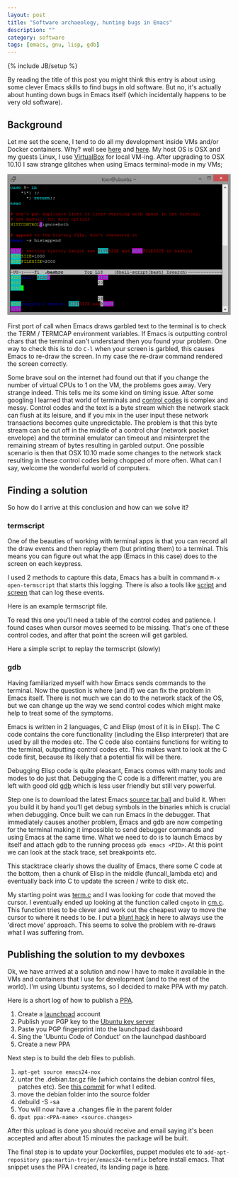 ```yaml
---
layout: post
title: "Software archaeology, hunting bugs in Emacs"
description: ""
category: software
tags: [emacs, gnu, lisp, gdb]
---
```

{% include JB/setup %}

By reading the title of this post you might think this entry is about using some clever Emacs skills to find bugs in old software. But no, it's actually about hunting down bugs in Emacs itself (which incidentally happens to be very old software).

<!--more-->

## Background

Let me set the scene, I tend to do all my development inside VMs and/or Docker containers. Why? well see [here](http://martintrojer.github.io/clojure/2014/12/04/developing-clojure-in-the-cloud/) and [here](http://martintrojer.github.io/software/2015/02/22/moving-my-devboxes-to-docker/). My host OS is OSX and my guests Linux, I use [VirtualBox](http://virtualbox.org) for local VM-ing. After upgrading to OSX 10.10 I saw strange glitches when using Emacs terminal-mode in my VMs;

<p align="center"><img style="max-width:100%; height:auto;" src="/assets/images/emacs/garbled.png"></p>

First port of call when Emacs draws garbled text to the terminal is to check the TERM / TERMCAP environment variables. If Emacs is outputting control chars that the terminal can't understand then you found your problem. One way to check this is to do `C-l` when your screen is garbled, this causes Emacs to re-draw the screen. In my case the re-draw command rendered the screen correctly.

Some brave soul on the internet had found out that if you change the number of virtual CPUs to 1 on the VM, the problems goes away. Very strange indeed. This tells me its some kind on timing issue. After some googling I learned that world of terminals and [control codes](http://en.wikipedia.org/wiki/ANSI_escape_code#CSI_codes) is complex and messy. Control codes and the text is a byte stream which the network stack can flush at its leisure, and if you mix in the user input these network transactions becomes quite unpredictable. The problem is that this byte stream can be cut off in the middle of a control char (network packet envelope) and the terminal emulator can timeout and misinterpret the remaining stream of bytes resulting in garbled output. One possible scenario is then that OSX 10.10 made some changes to the network stack resulting in these control codes being chopped of more often. What can I say, welcome the wonderful world of computers.

## Finding a solution

So how do I arrive at this conclusion and how can we solve it?

### termscript

One of the beauties of working with terminal apps is that you can record all the draw events and then replay them (but printing them) to a terminal. This means you can figure out what the app (Emacs in this case) does to the screen on each keypress.

I used 2 methods to capture this data, Emacs has a built in command `M-x open-termscript` that starts this logging. There is also a tools like [script](http://man7.org/linux/man-pages/man1/script.1.html) and [screen](https://www.gnu.org/software/screen/manual/screen.html) that can log these events.

Here is an example termscript file.

<script src="https://gist.github.com/martintrojer/b7203ca8fd851d04c9b8.js?file=termscript"> </script>

To read this one you'll need a table of the control codes and patience. I found cases when cursor moves seemed to be missing. That's one of these control codes, and after that point the screen will get garbled.

Here a simple script to replay the termscript (slowly)

<script src="https://gist.github.com/martintrojer/b7203ca8fd851d04c9b8.js?file=replay.sh"> </script>

### gdb

Having familiarized myself with how Emacs sends commands to the terminal. Now the question is where (and if) we can fix the problem in Emacs itself. There is not much we can do to the network stack of the OS, but we can change up the way we send control codes which might make help to treat some of the symptoms.

Emacs is written in 2 languages, C and Elisp (most of it is in Elisp). The C code contains the core functionality (including the Elisp interpreter) that are used by all the modes etc. The C code also contains functions for writing to the terminal, outputting control codes etc. This makes want to look at the C code first, because its likely that a potential fix will be there.

Debugging Elisp code is quite pleasant, Emacs comes with many tools and modes to do just that. Debugging the C code is a different matter, you are left with good old [gdb](http://www.gnu.org/software/gdb/) which is less user friendly but still very powerful.

Step one is to download the latest Emacs [source tar ball](http://www.gnu.org/software/emacs/#Obtaining) and build it. When you build it by hand you'll get debug symbols in the binaries which is crucial when debugging. Once built we can run Emacs in the debugger. That immediately causes another problem, Emacs and gdb are now competing for the terminal making it impossible to send debugger commands and using Emacs at the same time. What we need to do is to launch Emacs by itself and attach gdb to the running process `gdb emacs <PID>`. At this point we can look at the stack trace, set breakpoints etc.

<script src="https://gist.github.com/martintrojer/b7203ca8fd851d04c9b8.js?file=bt"> </script>

This stacktrace clearly shows the duality of Emacs, there some C code at the bottom, then a chunk of Elisp in the middle (funcall_lambda etc) and eventually back into C to update the screen / write to disk etc.

My starting point was [term.c](https://github.com/martintrojer/emacs/blob/master/src/term.c) and I was looking for code that moved the cursor. I eventually ended up looking at the function called `cmgoto` in [cm.c](https://github.com/martintrojer/emacs/blob/master/src/cm.c). This function tries to be clever and work out the cheapest way to move the cursor to where it needs to be. I put a [blunt hack](https://github.com/martintrojer/emacs/commit/bdff1ff98d02f4307659c052d0b35a40a36f0706) in here to always use the 'direct move' approach. This seems to solve the problem with re-draws what I was suffering from.

## Publishing the solution to my devboxes

Ok, we have arrived at a solution and now I have to make it available in the VMs and containers that I use for development (and to the rest of the world). I'm using Ubuntu systems, so I decided to make PPA with my patch.

Here is a short log of how to publish a [PPA](http://en.wikipedia.org/wiki/Personal_Package_Archive).

1. Create a [launchpad](https://launchpad.net) account
2. Publish your PGP key to the [Ubuntu key server](http://keyserver.ubuntu.com)
3. Paste you PGP fingerprint into the launchpad dashboard
4. Sing the 'Ubuntu Code of Conduct' on the launchpad dashboard
5. Create a new PPA

Next step is to build the deb files to publish.

1. `apt-get source emacs24-nox`
2. untar the .debian.tar.gz file (which contains the debian control files, patches etc). See [this commit](https://github.com/martintrojer/emacs-debian/commit/5a04fe59af8617e4b4eb34843f94b3b33f070941) for what I edited.
3. move the debian folder into the source folder
4. debuild -S -sa
5. You will now have a .changes file in the parent folder
6. `dput ppa:<PPA-name> <source.changes>`

After this upload is done you should receive and email saying it's been accepted and after about 15 minutes the package will be built.

The final step is to update your Dockerfiles, puppet modules etc to `add-apt-repository ppa:martin-trojer/emacs24-termfix` before install emacs. That snippet uses the PPA I created, its landing page is [here](https://launchpad.net/~martin-trojer/+archive/ubuntu/emacs24-termfix).
